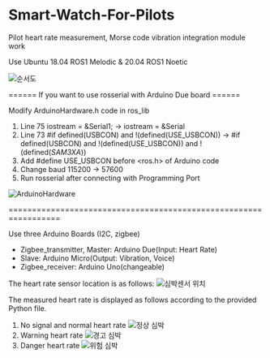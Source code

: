 # Smart-Watch-For-Pilots
Pilot heart rate measurement, Morse code vibration integration module work

Use Ubuntu 18.04 ROS1 Melodic & 20.04 ROS1 Noetic

![순서도](https://github.com/KuGihong/Smart-watch-for-pilots-Project/assets/113013130/62667120-5326-484b-bec4-5bb889dbd751)


====== If you want to use rosserial with Arduino Due board ======

Modify ArduinoHardware.h code in ros_lib
  1. Line 75 iostream = &Serial1; 
  -> iostream = &Serial
  3. Line 73 #if defined(USBCON) and !(defined(USE_USBCON))
  -> #if defined(USBCON) and !(defined(USE_USBCON)) and !(defined(_SAM3XA_))
  3. Add #define USE_USBCON before <ros.h> of Arduino code
  4. Change baud 115200 -> 57600
  4. Run rosserial after connecting with Programming Port

![ArduinoHardware](https://github.com/KuGihong/Smart-watch-for-pilots-Project/assets/113013130/a3cb5c08-76b3-4f36-9d4d-6e5a4f0f1209)

=================================================================

Use three Arduino Boards (I2C, zigbee)
  - Zigbee_transmitter, Master: Arduino Due(Input: Heart Rate)
  - Slave: Arduino Micro(Output: Vibration, Voice)
  - Zigbee_receiver: Arduino Uno(changeable)

The heart rate sensor location is as follows:
![심박센서 위치](https://github.com/KuGihong/Smart-watch-for-pilots-Project/assets/113013130/0ad3e269-db79-44b9-a21c-d696e7a48c8b)

The measured heart rate is displayed as follows according to the provided Python file.
1. No signal and normal heart rate
![정상 심박](https://github.com/KuGihong/Smart-watch-for-pilots-Project/assets/113013130/557fd8bc-8482-44e0-9c92-dc8792c21516)
2. Warning heart rate
![경고 심박](https://github.com/KuGihong/Smart-watch-for-pilots-Project/assets/113013130/4c15c87e-1b37-4eb2-9cce-f0f6d1e45916)
3. Danger heart rate
![위험 심박](https://github.com/KuGihong/Smart-watch-for-pilots-Project/assets/113013130/4d399d33-4c4e-4a5d-a530-f17c35a69960)
